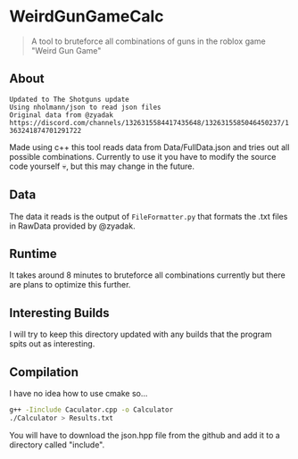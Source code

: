 # WeirdGunGameCalc
> A tool to bruteforce all combinations of guns in the roblox game "Weird Gun Game"

## About
`Updated to The Shotguns update`<br/>
`Using nholmann/json to read json files`<br/>
`Original data from @zyadak https://discord.com/channels/1326315584417435648/1326315585046450237/1363241874701291722`<br/>

Made using c++ this tool reads data from Data/FullData.json and tries out all possible combinations.
Currently to use it you have to modify the source code yourself 💀, but this may change in the future.

## Data
The data it reads is the output of `FileFormatter.py` that formats the .txt files in RawData provided by @zyadak.

## Runtime
It takes around 8 minutes to bruteforce all combinations currently but there are plans to optimize this further.

## Interesting Builds
I will try to keep this directory updated with any builds that the program spits out as interesting.

## Compilation
I have no idea how to use cmake so...
```sh
g++ -Iinclude Caculator.cpp -o Calculator
./Calculator > Results.txt
```
You will have to download the json.hpp file from the github and add it to a directory called "include".
